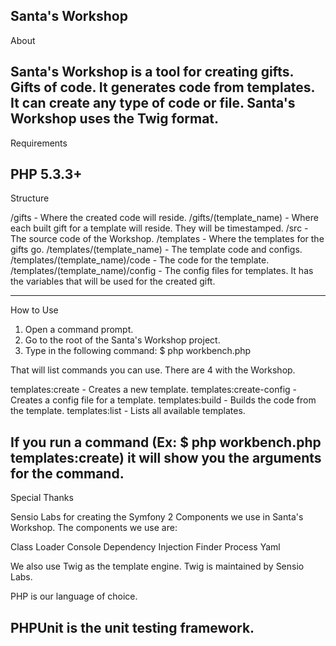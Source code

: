 
Santa's Workshop
----------------------------------------------------------------------------------------------------

About

Santa's Workshop is a tool for creating gifts. Gifts of code. It generates code from templates.
It can create any type of code or file. Santa's Workshop uses the Twig format.
----------------------------------------------------------------------------------------------------

Requirements

PHP 5.3.3+
----------------------------------------------------------------------------------------------------

Structure

/gifts                              - Where the created code will reside.
/gifts/(template_name)              - Where each built gift for a template will reside. They will be
                                        timestamped.
/src                                - The source code of the Workshop.
/templates                          - Where the templates for the gifts go.
/templates/(template_name)          - The template code and configs.
/templates/(template_name)/code     - The code for the template.
/templates/(template_name)/config   - The config files for templates. It has the variables that will
                                        be used for the created gift.

----------------------------------------------------------------------------------------------------

How to Use

1. Open a command prompt.
2. Go to the root of the Santa's Workshop project.
3. Type in the following command: $ php workbench.php

That will list commands you can use. There are 4 with the Workshop.

templates:create            - Creates a new template.
templates:create-config     - Creates a config file for a template.
templates:build             - Builds the code from the template.
templates:list              - Lists all available templates.

If you run a command (Ex: $ php workbench.php templates:create) it will show you the arguments
for the command.
----------------------------------------------------------------------------------------------------

Special Thanks

Sensio Labs for creating the Symfony 2 Components we use in Santa's Workshop. The components we use
are:

Class Loader
Console
Dependency Injection
Finder
Process
Yaml

We also use Twig as the template engine. Twig is maintained by Sensio Labs.

PHP is our language of choice.

PHPUnit is the unit testing framework.
----------------------------------------------------------------------------------------------------